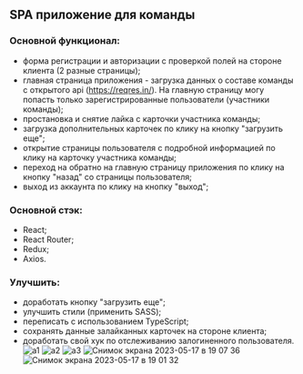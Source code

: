 ## SPA приложение для команды 
### Основной функционал: 
- форма регистрации и авторизации с проверкой полей на стороне клиента (2 разные страницы);
- главная страница приложения - загрузка данных о составе команды с открытого api (https://reqres.in/). На главную страницу могу попасть только зарегистрированные пользователи (участники команды);
- простановка и снятие лайка с карточки участника команды;
- загрузка дополнительных карточек по клику на кнопку "загрузить еще";
-  открытие страницы пользователя с подробной информацией по клику на карточку участника команды;
- переход на обратно на главную страницу приложения по клику на кнопку "назад" со страницы пользователя; 
- выход из аккаунта по клику на кнопку "выход";

### Основной стэк: 
- React;
- React Router;
- Redux;
- Axios.

### Улучшить: 
- доработать кнопку "загрузить еще";
- улучшить стили (применить SASS);
- переписать с использованием TypeScript;
- сохранять данные залайканных карточек на стороне клиента;
- доработать свой хук по отслеживанию залогиненного пользователя. 
![a1](https://github.com/MariaGrom/antipoff-group/assets/102763756/48669778-6a66-4cbf-8f2a-9a8069ea206a)
![a2](https://github.com/MariaGrom/antipoff-group/assets/102763756/a39ee46a-2cf8-4a54-9096-3f33f100b742)
![a3](https://github.com/MariaGrom/antipoff-group/assets/102763756/e40e2652-e5dd-4ad4-acf8-71b9c95ae0df)
![Снимок экрана 2023-05-17 в 19 07 36](https://github.com/MariaGrom/antipoff-group/assets/102763756/d76e4625-1efc-4ed1-b7b3-e9244ae00419)
![Снимок экрана 2023-05-17 в 19 01 32](https://github.com/MariaGrom/antipoff-group/assets/102763756/67ec103c-e729-4365-a671-256a577d562e)


